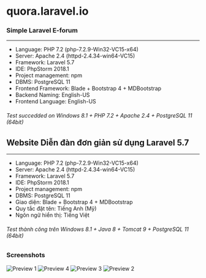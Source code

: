 # quora.laravel.io

### Simple Laravel E-forum
-------------------------------------
* Language: PHP 7.2 (php-7.2.9-Win32-VC15-x64)
* Server: Apache 2.4 (httpd-2.4.34-win64-VC15)
* Framework: Laravel 5.7
* IDE: PhpStorm 2018.1
* Project management: npm
* DBMS: PostgreSQL 11
* Frontend Framework: Blade + Bootstrap 4 + MDBootstrap
* Backend Naming: English-US
* Frontend Language: English-US
###### Test succedded on Windows 8.1 + PHP 7.2 + Apache 2.4 + PostgreSQL 11 (64bit)

## Website Diễn đàn đơn giản sử dụng Laravel 5.7
-----------------------------------------------
* Language: PHP 7.2 (php-7.2.9-Win32-VC15-x64)
* Server: Apache 2.4 (httpd-2.4.34-win64-VC15)
* Framework: Laravel 5.7
* IDE: PhpStorm 2018.1
* Project management: npm
* DBMS: PostgreSQL 11
* Giao diện: Blade + Bootstrap 4 + MDBootstrap
* Quy tắc đặt tên: Tiếng Anh (Mỹ)
* Ngôn ngữ hiển thị: Tiếng Việt
###### Test thành công trên Windows 8.1 + Java 8 + Tomcat 9 + PostgreSQL 11 (64bit)

### Screenshots
![Preview 1](https://i.ibb.co/MfMkq9s/screencapture-localhost-search-2018-11-24-16-17-16.png)
![Preview 4](https://i.ibb.co/m0XwZKx/screencapture-localhost-discussion-bootstrap-4-grid-su-dung-the-nao-2018-11-24-16-18-15.png)
![Preview 3](https://i.ibb.co/bz0MBGp/screencapture-localhost-discussion-material-design-for-bootstrap-4-pro-edit-2018-11-24-16-23-50.png)
![Preview 2](https://i.ibb.co/h1g5rzJ/screencapture-localhost-manage-user-2-2018-11-24-16-15-52.png)
